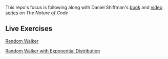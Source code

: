 This repo's focus is following along with Daniel Shiffman's [book](http://natureofcode.com/) and [video series](https://www.youtube.com/watch?v=6vX8wT1G798&list=PLRqwX-V7Uu6aFlwukCmDf0-1-uSR7mklK&index=1) on *The Nature of Code*

## Live Exercises

[Random Walker](http://agray5.com/WorkthroughOf_TheNatureOfCode/)

[Random Walker with Exponential Distribution](http://agray5.com/WorkthroughOf_TheNatureOfCode/RandWalkerWithExpontlDist/)
